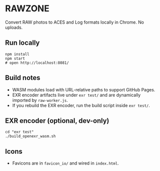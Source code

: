 # RAWZONE

Convert RAW photos to ACES and Log formats locally in Chrome. No uploads.

## Run locally

```
npm install
npm start
# open http://localhost:8081/
```

## Build notes
- WASM modules load with URL-relative paths to support GitHub Pages.
- EXR encoder artifacts live under `exr test/` and are dynamically imported by `raw-worker.js`.
- If you rebuild the EXR encoder, run the build script inside `exr test/`.

## EXR encoder (optional, dev-only)

```
cd "exr test"
./build_openexr_wasm.sh
```

## Icons
- Favicons are in `favicon_io/` and wired in `index.html`.

